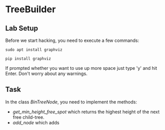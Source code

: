 # TreeBuilder
## Lab Setup

Before we start hacking, you need to execute a few commands:

```
sudo apt install graphviz

pip install graphviz
```

If prompted whether you want to use up more space just type 'y' and hit Enter. Don't worry about any warnings.

## Task
In the class _BinTreeNode_, you need to implement the methods:
* _get\_min\_height\_free\_spot_ which returns the highest height of the next free child-tree.
* _add\_node_ which adds